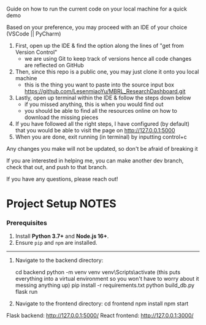 Guide on how to run the current code on your local machine for a quick demo

Based on your preference, you may proceed with an IDE of your choice (VSCode || PyCharm)

1. First, open up the IDE & find the option along the lines of "get from Version Control"
   * we are using Git to keep track of versions hence all code changes are reflected on GitHub
2. Then, since this repo is a public one, you may just clone it onto you local machine
   * this is the thing you want to paste into the source input box https://github.com/LesenmiaoYu/MBRL_ResearchDashboard.git 
3. Lastly, open up terminal within the IDE & follow the steps down below
   * if you missed anything, this is when you would find out
   * you should be able to find all the resources online on how to download the missing pieces
4. If you have followed all the right steps, I have configured (by default) that you would be able to visit the page on http://127.0.0.1:5000
5. When you are done, exit running (in terminal) by inputting control+c

Any changes you make will not be updated, so don't be afraid of breaking it

If you are interested in helping me, you can make another dev branch, check that out, and push to that branch.

If you have any questions, please reach out!



# Project Setup NOTES

### Prerequisites
1. Install **Python 3.7+** and **Node.js 16+**.
2. Ensure `pip` and `npm` are installed.

---

1. Navigate to the backend directory:

   cd backend
   python -m venv venv
   venv\Scripts\activate (this puts everything into a virtual environment so you won't have to worry about it messing anything up)
   pip install -r requirements.txt
   python build_db.py
   flask run

2. Navigate to the frontend directory:
   cd frontend
   npm install
   npm start

Flask backend: http://127.0.0.1:5000/
React frontend: http://127.0.0.1:3000/


